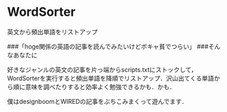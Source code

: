 WordSorter
==========

英文から頻出単語をリストアップ

###「hoge関係の英語の記事を読んでみたいけどボキャ貧でつらい」 
###そんなあなたに

好きなジャンルの英文の記事を片っ端からscripts.txtにストックして，WordSorterを実行すると頻出単語を降順でリストアップ．沢山出てくる単語から順に意味を調べたりすると効率よく勉強できるかも．かも．

僕はdesignboomとWIREDの記事をぶちこみまくって遊んでます．
